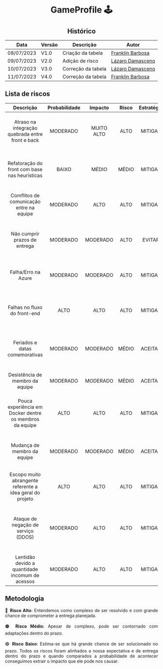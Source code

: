 <div align="center">

# GameProfile 🕹️

## Histórico 

| Data     | Versão | Descrição        | Autor                                                  |
|----------|--------|------------------|--------------------------------------------------------|
|08/07/2023|  V1.0  |Criação da tabela |[Franklin Barbosa](https://github.com/Franklin-Barbosa) |
|09/07/2023|  V2.0  |Adição de risco   |[Lázaro Damasceno](https://github.com/LazaroDamasceno)  |
|10/07/2023|  V3.0  |Correção da tabela|[Lázaro Damasceno](https://github.com/LazaroDamasceno)  |
|11/07/2023|  V4.0  |Correção da tabela|[Franklin Barbosa](https://github.com/Franklin-Barbosa) |

</div>

## Lista de riscos

|Descrição                                     |Probabilidade|Impacto|Risco|Estratégia|Resposta                                                      |Responsável                |Status|
|:----------------------------------------------:|:------:|:--------:|:---:|:--------:|:------------------------------------------------------------:|:-------------------------:|:----:|
|Atraso na integração quebrada entre front e back|MODERADO|MUITO ALTO|ALTO |MITIGAR   |Reunir todo o grupo para encontrar uma melhor solução, e definir prazos|Equipe do back-end|ABERTO|
|Refatoração do front com base nas heurísticas   |BAIXO   |MÉDIO     |MÉDIO|MITIGAR   |Reunir toda a equipe para unir conhecimento e encontrar a uma solução|Equipe de front-end |ABERTO|
|Comflitos de comunicação entre na equipe        |MODERADO|ALTO      |ALTO |MITIGAR   |Fazer daily regularmente em horáros vagos ou entre as aulas   |Gerente                    |ABERTO|
|Não cumprir prazos de entrega                   |MODERADO|MODERADO  |ALTO |EVITAR    |Manter uma boa comunicação e monitorar alterações via GitHub  |Gerente                    |ABERTO|
|Falha/Erro na Azure                             |MODERADO|MODERADO  |ALTO |MITIGAR   |Realizar testes e monitorar com frequência                    |Equipe de infraestrtutura  |ABERTO|
|Falhas no fluxo do front-end                    |ALTO    |ALTO      |ALTO |MITIGAR   |Acertar com a equipe do back-end os requisitos que o front precisa|Equipe de font-end     |ABERTO|
|Feriados e datas comemorativas                  |MODERADO|MODERADO  |MÉDIO|ACEITAR   |Levar em consideração essas datas para as entregas de atividades|Gerente                  |ABERTO|
|Desistência de membro da equipe                 |MODERADO|MODERADO  |MÉDIO|ACEITAR   |Reorganizar atividades com equipe restante                    |Gerente                    |ABERTO|
|Pouca experiência em Docker dentre os membros da equipe|ALTO|ALTO   |ALTO |MITIGAR   |Encontrar bons materiais de estudo que possam servir de guia  |Equipe                     |ABERTO|
|Mudança de membro da equipe                     |MODERADO|MODERADO  |MÉDIO|ACEITAR   |Ver habilidades e interesse do novo membro para distribuir tarefas|Gerente                |ABERTO|
|Escopo muito abrangente referente a idea geral do projeto|ALTO    |ALTO      |ALTO |MITIGAR   |Redefinir escopo junto com a equipe e orientadore    |Gerente                   |FECHADO|
| Ataque de negação de serviço (DDOS)            |MODERADO|ALTO      |ALTO | MITIGAR  | Criar camadas adicionais de segurança para evitar exposição de dados aos invasores |Equipe de segurança cibernética|ABERTO|
| Lentidão devido a quantidade incomum de acessos|MODERADO|ALTO      |ALTO | MITIGAR  | Aumentar a renderização                                      |Equipe do backend          |ABERTO|

## Metodologia

<div style="text-align: justify"> 
🔴 <b>Risco Alto</b>: Entendemos como complexo de ser resolvido e com grande chance de comprometer a entrega planejada.
</div>
<br>
<div style="text-align: justify">
🟠 <b>Risco Médio</b>: Apesar de complexo, pode ser contornado com adaptações dentro do prazo.
</div>
<br>
<div style="text-align: justify">
🟢 <b>Risco Baixo</b>: Estima-se que há grande chance de ser solucionado no prazo. Todos os riscos foram alinhados a nossa expectativa e de entrega dentro do prazo e quando comparados a probabilidade de acontecer conseguimos extrair o impacto que ele pode nos causar.
</div>
